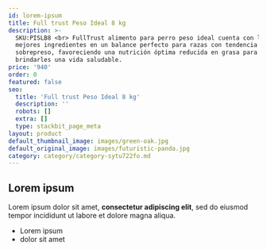 ```yaml
---
id: lorem-ipsum
title: Full trust Peso Ideal 8 kg
description: >-
  SKU:PISLB8 <br> FullTrust alimento para perro peso ideal cuenta con los
  mejores ingredientes en un balance perfecto para razas con tendencia a
  sobrepreso, favoreciendo una nutrición óptima reducida en grasa para
  brindarles una vida saludable.
price: '940'
order: 0
featured: false
seo:
  title: 'Full trust Peso Ideal 8 kg'
  description: ''
  robots: []
  extra: []
  type: stackbit_page_meta
layout: product
default_thumbnail_image: images/green-oak.jpg
default_original_image: images/futuristic-panda.jpg
category: category/category-sytu722fo.md
---
```

## Lorem ipsum

Lorem ipsum dolor sit amet, **consectetur adipiscing elit**, sed do eiusmod tempor incididunt ut labore et dolore magna aliqua.

- Lorem ipsum
- dolor sit amet